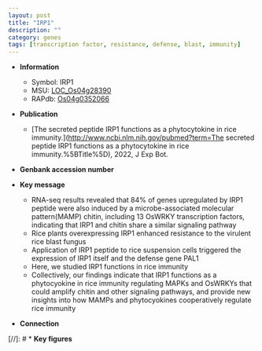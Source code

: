 ```yaml
---
layout: post
title: "IRP1"
description: ""
category: genes
tags: [transcription factor, resistance, defense, blast, immunity]
---
```


* **Information**  
    + Symbol: IRP1  
    + MSU: [LOC_Os04g28390](http://rice.uga.edu/cgi-bin/ORF_infopage.cgi?orf=LOC_Os04g28390)  
    + RAPdb: [Os04g0352066](http://rapdb.dna.affrc.go.jp/viewer/gbrowse_details/irgsp1?name=Os04g0352066)  

* **Publication**  
    + [The secreted peptide IRP1 functions as a phytocytokine in rice immunity.](http://www.ncbi.nlm.nih.gov/pubmed?term=The secreted peptide IRP1 functions as a phytocytokine in rice immunity.%5BTitle%5D), 2022, J Exp Bot.

* **Genbank accession number**  

* **Key message**  
    + RNA-seq results revealed that 84% of genes upregulated by IRP1 peptide were also induced by a microbe-associated molecular pattern(MAMP) chitin, including 13 OsWRKY transcription factors, indicating that IRP1 and chitin share a similar signaling pathway
    + Rice plants overexpressing IRP1 enhanced resistance to the virulent rice blast fungus
    + Application of IRP1 peptide to rice suspension cells triggered the expression of IRP1 itself and the defense gene PAL1
    + Here, we studied IRP1 functions in rice immunity
    + Collectively, our findings indicate that IRP1 functions as a phytocyokine in rice immunity regulating MAPKs and OsWRKYs that could amplify chitin and other signaling pathways, and provide new insights into how MAMPs and phytocyokines cooperatively regulate rice immunity

* **Connection**  

[//]: # * **Key figures**  


